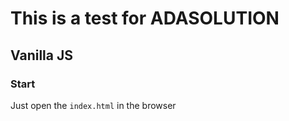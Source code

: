 # This is a test for ADASOLUTION 
## Vanilla JS

### Start
Just open the ```index.html``` in the browser